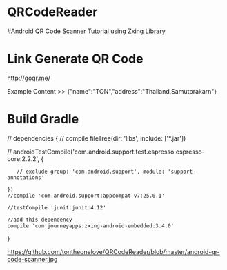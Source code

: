 # QRCodeReader
#Android QR Code Scanner Tutorial using Zxing Library

# Link Generate QR Code
http://goqr.me/

Example Content  >>  {"name":"TON","address":"Thailand,Samutprakarn"}

# Build Gradle

// dependencies {
   // compile fileTree(dir: 'libs', include: ['*.jar'])
   
  //  androidTestCompile('com.android.support.test.espresso:espresso-core:2.2.2', {
  
       // exclude group: 'com.android.support', module: 'support-annotations'
       
    })
    //compile 'com.android.support:appcompat-v7:25.0.1'
    
    //testCompile 'junit:junit:4.12'
 
    //add this dependency
    compile 'com.journeyapps:zxing-android-embedded:3.4.0'
}



https://github.com/tontheonelove/QRCodeReader/blob/master/android-qr-code-scanner.jpg
